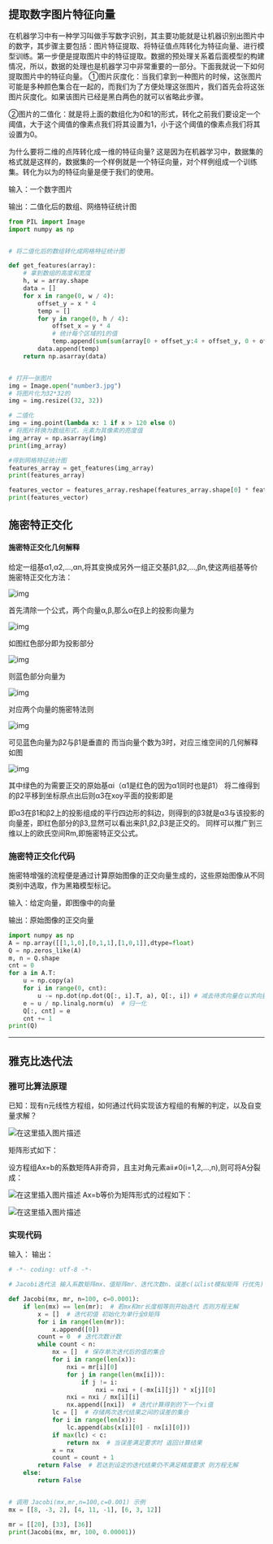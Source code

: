 ## 提取数字图片特征向量

在机器学习中有一种学习叫做手写数字识别，其主要功能就是让机器识别出图片中的数字，其步骤主要包括：图片特征提取、将特征值点阵转化为特征向量、进行模型训练。第一步便是提取图片中的特征提取。数据的预处理关系着后面模型的构建情况，所以，数据的处理也是机器学习中非常重要的一部分。下面我就说一下如何提取图片中的特征向量。
①图片灰度化：当我们拿到一种图片的时候，这张图片可能是多种颜色集合在一起的，而我们为了方便处理这张图片，我们首先会将这张图片灰度化。如果该图片已经是黑白两色的就可以省略此步骤。

②图片的二值化：就是将上面的数组化为0和1的形式，转化之前我们要设定一个阈值，大于这个阈值的像素点我们将其设置为1，小于这个阈值的像素点我们将其设置为0。

为什么要将二维的点阵转化成一维的特征向量? 这是因为在机器学习中，数据集的格式就是这样的，数据集的一个样例就是一个特征向量，对个样例组成一个训练集。转化为以为的特征向量是便于我们的使用。

输入：一个数字图片

输出：二值化后的数组、网络特征统计图

```python
from PIL import Image
import numpy as np


# 将二值化后的数组转化成网格特征统计图

def get_features(array):
    # 拿到数组的高度和宽度
    h, w = array.shape
    data = []
    for x in range(0, w / 4):
        offset_y = x * 4
        temp = []
        for y in range(0, h / 4):
            offset_x = y * 4
            # 统计每个区域的1的值
            temp.append(sum(sum(array[0 + offset_y:4 + offset_y, 0 + offset_x:4 + offset_x])))
        data.append(temp)
    return np.asarray(data)


# 打开一张图片
img = Image.open("number3.jpg")
# 将图片化为32*32的
img = img.resize((32, 32))

# 二值化
img = img.point(lambda x: 1 if x > 120 else 0)
# 将图片转换为数组形式，元素为其像素的亮度值
img_array = np.asarray(img)
print(img_array)

#得到网格特征统计图
features_array = get_features(img_array)
print(features_array)

features_vector = features_array.reshape(features_array.shape[0] * features_array.shape[1])
print(features_vector)

```



## 施密特正交化

#### 施密特正交化几何解释

给定一组基α1,α2,...,αn,将其变换成另外一组正交基β1,β2,...,βn,使这两组基等价
 施密特正交化方法：



![img](https:////upload-images.jianshu.io/upload_images/21809199-77d4f98517a5fd31.png?imageMogr2/auto-orient/strip|imageView2/2/w/432/format/webp)



首先清除一个公式，两个向量α,β,那么α在β上的投影向量为

![img](https:////upload-images.jianshu.io/upload_images/21809199-30c1551b87531d1f.png?imageMogr2/auto-orient/strip|imageView2/2/w/52/format/webp)

如图红色部分即为投影部分



![img](https:////upload-images.jianshu.io/upload_images/21809199-bcfb5e82cb22a0fe?imageMogr2/auto-orient/strip|imageView2/2/w/521/format/webp)

则蓝色部分向量为

![img](https:////upload-images.jianshu.io/upload_images/21809199-830b6522f5010e96.png?imageMogr2/auto-orient/strip|imageView2/2/w/116/format/webp)

对应两个向量的施密特法则

![img](https:////upload-images.jianshu.io/upload_images/21809199-1f8aab1a68dd17cb.png?imageMogr2/auto-orient/strip|imageView2/2/w/177/format/webp)



可见蓝色向量为β2与β1是垂直的
 而当向量个数为3时，对应三维空间的几何解释如图



![img](https:////upload-images.jianshu.io/upload_images/21809199-d3459d5fd3477e00?imageMogr2/auto-orient/strip|imageView2/2/w/887/format/webp)

其中绿色的为需要正交的原始基αi（α1是红色的因为α1同时也是β1）
 将二维得到的β2平移到坐标原点出后则α3在xoy平面的投影即是

即α3在β1和β2上的投影组成的平行四边形的斜边，则得到的β3就是α3与该投影的向量差，即红色部分的β3,显然可以看出来β1,β2,β3是正交的。
 同样可以推广到三维以上的欧氏空间Rm,即施密特正交公式。

### 施密特正交化代码

施密特增强的流程便是通过计算原始图像的正交向量生成的，这些原始图像从不同类别中选取，作为黑箱模型标记。

输入：给定向量，即图像中的向量

输出：原始图像的正交向量

```python
import numpy as np
A = np.array([[1,1,0],[0,1,1],[1,0,1]],dtype=float)
Q = np.zeros_like(A)
m, n = Q.shape
cnt = 0
for a in A.T:
    u = np.copy(a)
    for i in range(0, cnt):
        u -= np.dot(np.dot(Q[:, i].T, a), Q[:, i]) # 减去待求向量在以求向量上的投影
    e = u / np.linalg.norm(u)  # 归一化
    Q[:, cnt] = e
    cnt += 1
print(Q)
```

------



## 雅克比迭代法

### 雅可比算法原理

已知：现有n元线性方程组，如何通过代码实现该方程组的有解的判定，以及自变量求解？

![在这里插入图片描述](https://img-blog.csdnimg.cn/20200510203525966.png?x-oss-process=image/watermark,type_ZmFuZ3poZW5naGVpdGk,shadow_10,text_aHR0cHM6Ly9ibG9nLmNzZG4ubmV0L2FjY2VwdGVkZGF5,size_16,color_FFFFFF,t_70#pic_center)

矩阵形式如下：

设方程组Ax=b的系数矩阵A非奇异，且主对角元素aii≠0(i=1,2,…,n),则可将A分裂成：

![在这里插入图片描述](https://img-blog.csdnimg.cn/20200510203540409.png?x-oss-process=image/watermark,type_ZmFuZ3poZW5naGVpdGk,shadow_10,text_aHR0cHM6Ly9ibG9nLmNzZG4ubmV0L2FjY2VwdGVkZGF5,size_16,color_FFFFFF,t_70#pic_center)
Ax=b等价为矩阵形式的过程如下：

![在这里插入图片描述](https://img-blog.csdnimg.cn/20200510203549345.png#pic_center)

### 实现代码

输入：
输出：

```python
# -*- coding: utf-8 -*-

# Jacobi迭代法 输入系数矩阵mx、值矩阵mr、迭代次数n、误差c(以list模拟矩阵 行优先)

def Jacobi(mx, mr, n=100, c=0.0001):
    if len(mx) == len(mr):  # 若mx和mr长度相等则开始迭代 否则方程无解
        x = []  # 迭代初值 初始化为单行全0矩阵
        for i in range(len(mr)):
            x.append([0])
        count = 0  # 迭代次数计数
        while count < n:
            nx = []  # 保存单次迭代后的值的集合
            for i in range(len(x)):
                nxi = mr[i][0]
                for j in range(len(mx[i])):
                    if j != i:
                        nxi = nxi + (-mx[i][j]) * x[j][0]
                nxi = nxi / mx[i][i]
                nx.append([nxi])  # 迭代计算得到的下一个xi值
            lc = []  # 存储两次迭代结果之间的误差的集合
            for i in range(len(x)):
                lc.append(abs(x[i][0] - nx[i][0]))
            if max(lc) < c:
                return nx  # 当误差满足要求时 返回计算结果
            x = nx
            count = count + 1
        return False  # 若达到设定的迭代结果仍不满足精度要求 则方程无解
    else:
        return False


# 调用 Jacobi(mx,mr,n=100,c=0.001) 示例
mx = [[8, -3, 2], [4, 11, -1], [6, 3, 12]]

mr = [[20], [33], [36]]
print(Jacobi(mx, mr, 100, 0.00001))
```

